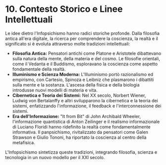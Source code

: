 # 10. Contesto Storico e Linee Intellettuali

Le idee dietro l'Infopsichismo hanno radici storiche profonde. Dalla filosofia antica all'era digitale, la ricerca per comprendere la coscienza, la realtà e il significato si è evoluta attraverso molte tradizioni intellettuali:

- **Filosofia Antica:** Pensatori antichi come Platone e Aristotele dibattevano sulla natura della mente, della materia e del cosmo. Le filosofie orientali, come il Vedanta e il Buddismo, esploravano la coscienza come aspetto fondamentale della realtà.
- **Illuminismo e Scienza Moderna:** L'Illuminismo portò razionalismo ed empirismo, con Cartesio, Spinoza e Leibniz che plasmarono i dibattiti sulla mente e la sostanza. L'ascesa della fisica e della biologia introdusse nuovi modelli di materia e vita.
- **Cibernetica e Teoria dei Sistemi:** Nel XX secolo, Norbert Wiener, Ludwig von Bertalanffy e altri svilupparono la cibernetica e la teoria dei sistemi, enfatizzando l'informazione, il feedback e l'interconnessione dei sistemi.
- **Era dell'Informazione:** "It from Bit" di John Archibald Wheeler, l'informazione quantistica di Anton Zeilinger e il realismo informazionale di Luciano Floridi hanno ridefinito la realtà come fondamentalmente informativa. Il panpsichismo, rivitalizzato da pensatori come Galen Strawson e Giulio Tononi, ha riportato la coscienza al centro della metafisica.

L'Infopsichismo sintetizza queste tradizioni, integrando filosofia, scienza e tecnologia in un nuovo modello per il XXI secolo.

